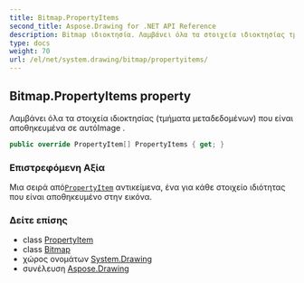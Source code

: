 ```yaml
---
title: Bitmap.PropertyItems
second_title: Aspose.Drawing for .NET API Reference
description: Bitmap ιδιοκτησία. Λαμβάνει όλα τα στοιχεία ιδιοκτησίας τμήματα μεταδεδομένων που είναι αποθηκευμένα σε αυτόImage .
type: docs
weight: 70
url: /el/net/system.drawing/bitmap/propertyitems/
---
```

## Bitmap.PropertyItems property

Λαμβάνει όλα τα στοιχεία ιδιοκτησίας (τμήματα μεταδεδομένων) που είναι αποθηκευμένα σε αυτόImage .

```csharp
public override PropertyItem[] PropertyItems { get; }
```

### Επιστρεφόμενη Αξία

Μια σειρά από[`PropertyItem`](../../../system.drawing.imaging/propertyitem/) αντικείμενα, ένα για κάθε στοιχείο ιδιότητας που είναι αποθηκευμένο στην εικόνα.

### Δείτε επίσης

* class [PropertyItem](../../../system.drawing.imaging/propertyitem/)
* class [Bitmap](../)
* χώρος ονομάτων [System.Drawing](../../bitmap/)
* συνέλευση [Aspose.Drawing](../../../)


